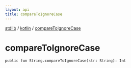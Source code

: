 ```yaml
---
layout: api
title: compareToIgnoreCase
---
```

[stdlib](../index.html) / [kotlin](index.html) / [compareToIgnoreCase](compareToIgnoreCase.html)

# compareToIgnoreCase

```
public fun String.compareToIgnoreCase(str: String): Int
```
